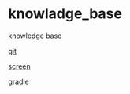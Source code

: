 # knowladge_base
knowledge base


[git](https://github.com/noonesthere/knowladge_base/tree/master/git)

[screen](https://github.com/noonesthere/knowladge_base/tree/master/screen)

[gradle](https://github.com/noonesthere/knowladge_base/tree/master/gradle)
